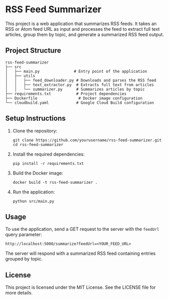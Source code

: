 # RSS Feed Summarizer

This project is a web application that summarizes RSS feeds. It takes an RSS or Atom feed URL as input and processes the feed to extract full text articles, group them by topic, and generate a summarized RSS feed output.

## Project Structure

```
rss-feed-summarizer
├── src
│   ├── main.py               # Entry point of the application
│   ├── utils
│   │   ├── feed_downloader.py # Downloads and parses the RSS feed
│   │   ├── text_extractor.py  # Extracts full text from articles
│   │   └── summarizer.py      # Summarizes articles by topic
├── requirements.txt           # Project dependencies
├── Dockerfile                  # Docker image configuration
└── cloudbuild.yaml            # Google Cloud Build configuration
```

## Setup Instructions

1. Clone the repository:
   ```
   git clone https://github.com/yourusername/rss-feed-summarizer.git
   cd rss-feed-summarizer
   ```

2. Install the required dependencies:
   ```
   pip install -r requirements.txt
   ```

3. Build the Docker image:
   ```
   docker build -t rss-feed-summarizer .
   ```

4. Run the application:
   ```
   python src/main.py
   ```

## Usage

To use the application, send a GET request to the server with the `feedUrl` query parameter:

```
http://localhost:5000/summarize?feedUrl=<YOUR_FEED_URL>
```

The server will respond with a summarized RSS feed containing entries grouped by topic.

## License

This project is licensed under the MIT License. See the LICENSE file for more details.